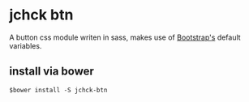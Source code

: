 # jchck btn
A button css module writen in sass, makes use of [Bootstrap's](http://getbootstrap.com) default variables.

## install via bower
```
$bower install -S jchck-btn
```